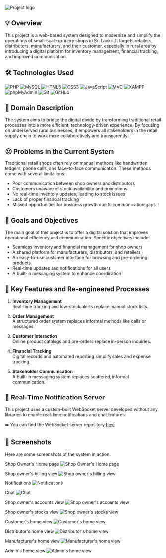 ![Project logo](Public/images/Logo/Logo2.png)

## 💡 Overview

This project is a web-based system designed to modernize and simplify the operations of small-scale grocery shops in Sri Lanka. It targets retailers, distributors, manufacturers, and their customer, especially in rural area by introducing a digital platform for inventory management, financial tracking, and improved communication.

## 🛠️ Technologies Used

<p align="left">
  <img src="https://img.shields.io/badge/PHP-777BB4?style=for-the-badge&logo=php&logoColor=white" alt="PHP" />
  <img src="https://img.shields.io/badge/MySQL-4479A1?style=for-the-badge&logo=mysql&logoColor=white" alt="MySQL" />
  <img src="https://img.shields.io/badge/HTML5-E34F26?style=for-the-badge&logo=html5&logoColor=white" alt="HTML5" />
  <img src="https://img.shields.io/badge/CSS3-1572B6?style=for-the-badge&logo=css3&logoColor=white" alt="CSS3" />
  <img src="https://img.shields.io/badge/JavaScript-F7DF1E?style=for-the-badge&logo=javascript&logoColor=black" alt="JavaScript" />
  <img src="https://img.shields.io/badge/MVC-000000?style=for-the-badge&logo=code&logoColor=white" alt="MVC" />
  <img src="https://img.shields.io/badge/XAMPP-FB7A24?style=for-the-badge&logo=xampp&logoColor=white" alt="XAMPP" />
  <img src="https://img.shields.io/badge/phpMyAdmin-6C78AF?style=for-the-badge&logo=php&logoColor=white" alt="phpMyAdmin" />
  <img src="https://img.shields.io/badge/Git-F05032?style=for-the-badge&logo=git&logoColor=white" alt="Git" />
  <img src="https://img.shields.io/badge/GitHub-181717?style=for-the-badge&logo=github&logoColor=white" alt="GitHub" />
</p>


## 🎯 Domain Description

The system aims to bridge the digital divide by transforming traditional retail processes into a more efficient, technology-driven experience. By focusing on underserved rural businesses, it empowers all stakeholders in the retail supply chain to work more collaboratively and transparently.

## 😖 Problems in the Current System

Traditional retail shops often rely on manual methods like handwritten ledgers, phone calls, and face-to-face communication. These methods come with several limitations:

- Poor communication between shop owners and distributors  
- Customers unaware of stock availability and promotions  
- No real-time inventory updates, leading to stock issues  
- Lack of proper financial tracking  
- Missed opportunities for business growth due to communication gaps

## 🥅 Goals and Objectives

The main goal of this project is to offer a digital solution that improves operational efficiency and communication. Specific objectives include:

- Seamless inventory and financial management for shop owners  
- A shared platform for manufacturers, distributors, and retailers  
- An easy-to-use customer interface for browsing and pre-ordering products  
- Real-time updates and notifications for all users  
- A built-in messaging system to enhance coordination  

## 🔑 Key Features and Re-engineered Processes

1. **Inventory Management**  
   Real-time tracking and low-stock alerts replace manual stock lists.

2. **Order Management**  
   A structured order system replaces informal methods like calls or messages.

3. **Customer Interaction**  
   Online product catalogs and pre-orders replace in-person inquiries.

4. **Financial Tracking**  
   Digital records and automated reporting simplify sales and expense tracking.

5. **Stakeholder Communication**  
   A built-in messaging system replaces scattered, informal communication.

## 🔌 Real-Time Notification Server

This project uses a custom-built WebSocket server developed without any libraries to enable real-time notifications and chat features.

➡️ You can find the WebSocket server repository [here](https://github.com/HimanthaMarasinghe/WebSocket-server)

## 📸 Screenshots

Here are some screenshots of the system in action:

Shop Owner's Home page
![Shop Owner's Home page](https://media.licdn.com/dms/image/v2/D562DAQEu-zFg2H_3FA/profile-treasury-image-shrink_800_800/B56ZbIksSRGsAY-/0/1747121796840?e=1747731600&v=beta&t=40ARxnj0em-aWaeeHSqk-ri8aF9Gh_cGXPXtyHr71AY)

Shop owner's billing view
![Shop owner's billing view](https://media.licdn.com/dms/image/v2/D562DAQER0NhRYi4KEw/profile-treasury-image-shrink_800_800/B56ZbIk6cvHUAY-/0/1747121849710?e=1747731600&v=beta&t=YMw0sL0_YcUuo0zqNbR9dG5otNCveX0Q5qq3pHW2b8U)

Notifications
![Notifications](https://media.licdn.com/dms/image/v2/D562DAQH3M5eqNM4EVA/profile-treasury-image-shrink_800_800/B56ZbIlLjhHgAc-/0/1747121926887?e=1747731600&v=beta&t=6gbQJoelhOmbl14evyXTixihWIcS-nblVVmr5UMcxu8)

Chat
![Chat](https://media.licdn.com/dms/image/v2/D562DAQFnhDlRpI8sKQ/profile-treasury-image-shrink_800_800/B56ZbIli6ZH0AY-/0/1747122022000?e=1747731600&v=beta&t=Vz4snyk3wUbepCbkAQrAPIxg_ae47abxN1zDK27qJLA)

Shop owner's accounts view
![Shop owner's accounts view](https://media.licdn.com/dms/image/v2/D562DAQGhH1GRW0emqg/profile-treasury-image-shrink_800_800/B56ZbImDdrH0AY-/0/1747122151715?e=1747731600&v=beta&t=10jxfEJsK55YoyYha03Pf5xJde7IDeKOj1Xehjc6DbU)

Shop owner's stocks view
![Shop owner's stocks view](https://media.licdn.com/dms/image/v2/D562DAQEZgdmm17Ohpw/profile-treasury-image-shrink_800_800/B56ZbImPGoH4Ac-/0/1747122215938?e=1747731600&v=beta&t=738d8gPehmC_720kmN8w8bZ56ySRJjmN4c36VE4w50c)

Customer's home view
![Customer's home view](https://media.licdn.com/dms/image/v2/D562DAQG53DjWDyza6A/profile-treasury-image-shrink_800_800/B56ZbImZ94GkAk-/0/1747122255071?e=1747731600&v=beta&t=Mx_cK9w4NbiVRDsgDKKXT3hMffPp75Vne8fzFr6MbZs)

Distributor's home view
![Distributor's home view](https://media.licdn.com/dms/image/v2/D562DAQF8rgq-cUo8Pg/profile-treasury-image-shrink_800_800/B56ZbImuDQGgAY-/0/1747122328624?e=1747731600&v=beta&t=cVJcoU5RMeUeknqoULHzJRqVkVCWY6kbuUBzaWF5qSM)

Manufacturer's home view
![Manufacturer's home view](https://media.licdn.com/dms/image/v2/D562DAQHbaIBykzrSIg/profile-treasury-image-shrink_800_800/B56ZbImkiNGoAY-/0/1747122287008?e=1747731600&v=beta&t=EDNJePTfZERFqU9SN4aNl1-Ph-jPyKDHzZ1A58TmpPM)

Admin's home view
![Admin's home view](https://media.licdn.com/dms/image/v2/D562DAQHZfxFTJmdgIw/profile-treasury-image-shrink_800_800/B56ZbIm2nGHgAc-/0/1747122358221?e=1747731600&v=beta&t=xYpyH02ikrj-ELhbQH67By5mKkzqsJVwd3YY1jzt8Fo)